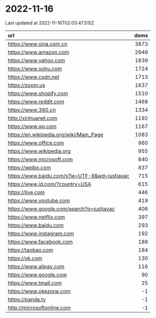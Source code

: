 # 2022-11-16

<!-- BEGIN -->
Last updated at 2022-11-16T02:03:47.515Z

url | doms
:- | -:
https://www.sina.com.cn | 3873
https://www.amazon.com | 2949
https://www.yahoo.com | 1839
https://www.sohu.com | 1724
https://www.csdn.net | 1713
https://zoom.us | 1637
https://www.shopify.com | 1510
https://www.reddit.com | 1468
https://www.360.cn | 1334
http://xinhuanet.com | 1192
https://www.qq.com | 1167
https://en.wikipedia.org/wiki/Main_Page | 1083
https://www.office.com | 960
https://www.wikipedia.org | 955
https://www.microsoft.com | 840
https://weibo.com | 837
https://www.baidu.com/s?ie=UTF-8&wd=justjavac | 715
https://www.jd.com/?country=USA | 615
https://live.com | 446
https://www.youtube.com | 419
https://www.google.com/search?q=justjavac | 406
https://www.netflix.com | 397
https://www.baidu.com | 293
https://www.instagram.com | 192
https://www.facebook.com | 188
https://taobao.com | 184
https://vk.com | 130
https://www.alipay.com | 116
https://www.google.com | 90
https://www.tmall.com | 25
https://www.okezone.com | -1
https://panda.tv | -1
http://microsoftonline.com | -1
<!-- END -->
